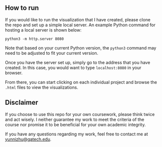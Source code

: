 ## How to run

If you would like to run the visualization that I have created, please clone the repo and set up a simple local server. An example Python command for hosting a local server is shown below:

```
python3 -m http.server 8080
```

Note that based on your current Python version, the `python3` command may need to be adjusted to fit your current version.

Once you have the server set up, simply go to the address that you have created. In this case, you would want to type `localhost:8080` in your browser.

From there, you can start clicking on each individual project and browse the `.html` files to view the visualizations.

## Disclaimer

If you choose to use this repo for your own coursework, please think twice and act wisely. I neither guarantee my work to meet the criteria of the course nor promise it to be beneficial for your own academic integrity.

If you have any questions regarding my work, feel free to contact me at <yunnizhu@gatech.edu>.
